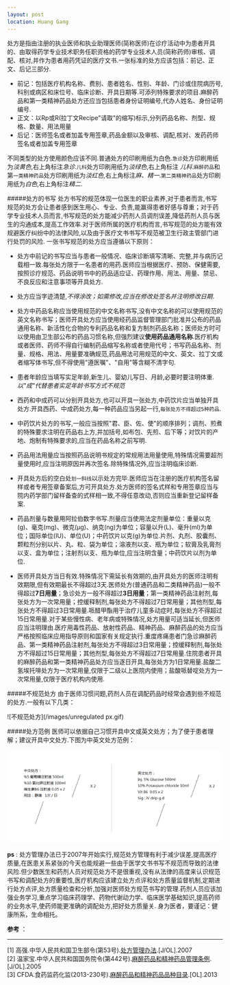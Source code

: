 ```yaml
---
layout: post
location: Huang Gang
---
```


处方是指由注册的执业医师和执业助理医师(简称医师)在诊疗活动中为患者开具的、由取得药学专业技术职务任职资格的药学专业技术人员(简称药师)审核、调配、核对,并作为患者用药凭证的医疗文书.一张标准的处方应该包括：前记、正文、后记三部分.

+ 前记：包括医疗机构名称、费别、患者姓名、性别、年龄、门诊或住院病历号,科别或病区和床位号、临床诊断、开具日期等.可添列特殊要求的项目.麻醉药品和第一类精神药品处方还应当包括患者身份证明编号,代办人姓名、身份证明编号.
+ 正文：以Rp或R(拉丁文Recipe"请取"的缩写)标示,分列药品名称、剂型、规格、数量、用法用量
+ 后记：医师签名或者加盖专用签章,药品金额以及审核、调配,核对、发药药师签名或者加盖专用签章

不同类型的处方使用颜色应该不同.普通处方的印刷用纸为白色.`急诊`处方印刷用纸为*淡黄色*,右上角标注*急诊*.`儿科`处方印刷用纸为*淡绿色*,右上角标注 *儿科*.`麻醉药品`和第`一类精神药品`处方印刷用纸为*淡红色*,右上角标注*麻、精一*.`第二类精神药品`处方印刷用纸为*白色*,右上角标注*精二*.

<!--
####医师处方权

医师通过执业资格考试,在执业地点取注册,得相应的处方权.经注册的执业助理医师在医疗机构开具的处方,应当经所在执业地点执业医师签名或加盖专用签章后方有效.由于基层医疗人才的匮乏,结合我国实际国情,经注册的执业助理医师在乡、民族乡、镇、村的医疗机构独立从事一般的执业活动,其也可以在注册的执业地点取得相应的处方权.国家为保证麻醉药品和精神药品的合法、安全、合理使用,防止流入非法渠道,对麻醉药品和精神药品进行管理.医疗机构应该对本机构执业医师和药师进行麻醉药品和精神药品使用知识和规范化管理的培训,执业医师经考核合格后取得麻醉药品和第一类精神药品的处方权,药师经考核合格后取得麻醉药品和第一类精神药品调剂资格.医师取得麻醉药品和第一类精神药品处方权后,方可在本机构开具麻醉药品和第一类精神药品处方,但不得`为自己开具该类药品处方`.药师取得麻醉药品和第一类精神药品调剂资格后,方可在本机构调剂麻醉药品和第一类精神药品.*试用期人员*开具处方,应当经所在医疗机构*有处方权的执业医师审核、并签名或加盖专用签章*后方有效.*进修医师*由接收进修的医疗机构对其胜任本专业工作的实际情况进行认定后授予相应的处方权.
-->

#####处方的书写
处方书写的规范体现一位医生的职业素养,对于患者而言,书写规范的处方会让患者感到医生用心、专业、负责,能赢得患者好感与尊重；对于药学专业技术人员而言,书写规范的处方能减少药剂人员调剂误差,降低药剂人员与医生的沟通成本,提高工作效率.对于医师所属的医疗机构而言,书写规范的处方能有效规避医疗纠纷中的法律风险,以及由于医疗文书书写不规范被卫生行政主管部门进行处罚的风险.
一张书写规范的处方应当遵循以下原则：

+ 处方中前记的书写应当与患者一般情况、临床诊断填写清晰、完整,并与病历记载相一致.每张处方限于一名患者的用药.医师应当根据医疗、预防、保健需要,按照诊疗规范、药品说明书中的药品适应证、药理作用、用法、用量、禁忌、不良反应和注意事项等开具处方.

+ 处方应当字迹清楚,*不得涂改；如需修改,应当在修改处签名并注明修改日期*.

+ 处方中药品名称应当使用规范的中文名称书写,没有中文名称的可以使用规范的英文名称书写；医师开具处方应当使用经药品监督管理部门批准并公布的药品通用名称、新活性化合物的专利药品名称和复方制剂药品名称；医师处方时可以使用由卫生部公布的药品习惯名称,但强烈建议**使用药品通用名称**.医疗机构或者医师、药师不得自行编制药品缩写名称或者使用代号；书写药品名称、剂量、规格、用法、用量要准确规范,药品用法可用规范的中文、英文、拉丁文或者缩写体书写,但不得使用"遵医嘱"、"自用"等含糊不清字句.

+ 患者年龄应当填写实足年龄,新生儿、婴幼儿写日、月龄,必要时要注明体重.*以"成"代替患者实足年龄书写方式不规范*

+ 西药和中成药可以分别开具处方,也可以开具一张处方,中药饮片应当单独开具处方.开具西药、中成药处方,每一种药品应当另起一行,`每张处方不得超过5种药品`.

+ 中药饮片处方的书写,一般应当按照"君、臣、佐、使"的顺序排列；调剂、煎煮的特殊要求注明在药品右上方,并加括号,如布包、先煎、后下等；对饮片的产地、炮制有特殊要求的,应当在药品名称之前写明.

+ 药品用法用量应当按照药品说明书规定的常规用法用量使用,特殊情况需要超剂量使用时,应当注明原因并再次签名.除特殊情况外,应当注明临床诊断.

+ 开具处方后的空白处`划一斜线`以示处方完毕.医师应当在注册的医疗机构签名留样或者专用签章备案后,方可开具处方.处方医师的签名式样和专用签章应当与院内药学部门留样备查的式样相一致,不得任意改动,否则应当重新登记留样备案. 

+ 药品剂量与数量用阿拉伯数字书写.剂量应当使用法定剂量单位：重量以克(g)、毫克(mg)、微克(μg)、纳克(ng)为单位；容量以升(L)、毫升(ml)为单位；国际单位(IU)、单位(U)；中药饮片以克(g)为单位.片剂、丸剂、胶囊剂、颗粒剂分别以片、丸、粒、袋为单位；溶液剂以支、瓶为单位；软膏及乳膏剂以支、盒为单位；注射剂以支、瓶为单位,应当注明含量；中药饮片以剂为单位.

+ 医师开具处方当日有效.特殊情况下需延长有效期的,由开具处方的医师注明有效期限,但有效期最长不得超过3天.医师处方(普通药品和二类精神药品)一般不得超过**7日用量**；急诊处方一般不得超过**3日用量**；第一类精神药品注射剂,每张处方为一次常用量；控缓释制剂,每张处方不得超过7日常用量；其他剂型,每张处方不得超过3日常用量.哌醋甲酯用于治疗儿童多动症时,每张处方不得超过15日常用量.对于某些慢性病、老年病或特殊情况,处方用量可适当延长,但医师应当注明理由.医疗用毒性药品、放射性药品、精神药品、麻醉药品的处方应当严格按照临床应用指导原则和国家有关规定执行.重度疼痛患者门急诊麻醉药品、第一类精神药品注射剂,每张处方不得超过3日常用量；控缓释制剂,每张处方不得超过15日常用量；其他剂型,每张处方不得超过7日常用量.住院患者开具的麻醉药品和第一类精神药品处方应当逐日开具,每张处方为1日常用量.盐酸二氢埃托啡处方为一次常用量,仅限于二级以上医院内使用；盐酸哌替啶处方为一次常用量,仅限于医疗机构内使用.

#####不规范处方
由于医师习惯问题,药剂人员在调配药品时经常会遇到些不规范的处方.一般有以下几类：

![不规范处方](/images/unregulated px.gif)

#####处方范例
医师可以依据自己习惯开具中文或英文处方；为了便于患者理解；建议开具中文处方.下图为中英文处方范例：

![处方范例](/images/px.gif)

**ps** : 处方管理办法已于2007年开始实行,规范处方管理有利于减少误差,提高医疗质量,在医患关系紧张的今天也能规避一些由于医学文书书写不规范而导致的法律风险.但少数医生和药剂人员对规范处方不是很重视,没有从法律的高度来认识规范书写和调配处方的重要性,医疗机构应该建立处方点评和处方质量监督机制,定期进行处方点评,处方质量检查和分析,加强对医师处方规范书写的管理.药剂人员应该加强业务学习,重点学习临床药理学、药物代谢动力学、临床医学基础知识,提高药师的业务水平,使药师能更准确的调配处方,把好处方质量关. 身为医者，要谨记：健康所系，生命相托。

**参考** ：

******

[1] 高强.中华人民共和国卫生部令(第53号).[处方管理办法](http://www.moh.gov.cn/mohyzs/s3572/200804/29279.shtml).[J/OL].2007   
[2] 温家宝.中华人民共和国国务院令(第442号).[麻醉药品和精神药品管理条例](http://www.sda.gov.cn/WS01/CL0367/23500.html).[J/OL].2005    
[3] CFDA.食药监药化监(2013-230号).[麻醉药品和精神药品品种目录](http://www.sda.gov.cn/WS01/CL0844/94735.html).[OL].2013       